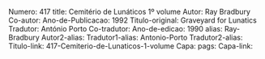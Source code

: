 Numero: 417
title: Cemitério de Lunáticos 1º volume
Autor: Ray Bradbury
Co-autor: 
Ano-de-Publicacao: 1992
Titulo-original: Graveyard for Lunatics
Tradutor: António Porto
Co-tradutor: 
Ano-de-edicao: 1990
alias: Ray-Bradbury
Autor2-alias: 
Tradutor1-alias: Antonio-Porto
Tradutor2-alias: 
Titulo-link: 417-Cemiterio-de-Lunaticos-1-volume
Capa: 
pags: 
Capa-link: 